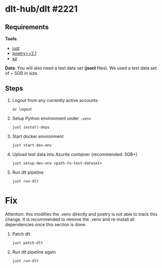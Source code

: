 # dlt-hub/dlt #2221

## Requirements

**Tools**:
* [just](https://github.com/casey/just)
* [poetry>=2.1](https://github.com/python-poetry/poetry)
* [az](https://learn.microsoft.com/en-us/cli/azure/install-azure-cli)

**Data**:
You will also need a test data set (**jsonl** files). We used a test data set of ~ 5GB in size.

## Steps

1. Logout from any currently active accounts

   ```shell
   az logout
   ```

2. Setup Python environment under `.venv`

   ```shell
   just install-deps
   ```

3. Start docker environment
  
   ```shell
   just start-dev-env
   ```

4. Upload test data into Azurite container (recommended: 5GB+)

   ```shell
   just setup-dev-env <path-to-test-dataset>
   ```

5. Run dlt pipeline

   ```shell
   just run-dlt
   ```

# Fix

Attention: this modifies the .venv directly and poetry is not able to track this change.
It is recommended to remove the .venv and re-install all dependencies once this section is done.

1. Patch dlt

   ```shell
   just patch-dlt
   ```

2. Run dlt pipeline again

   ```shell
   just run-dlt
   ```
